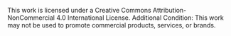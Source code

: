 This work is licensed under a Creative Commons Attribution-NonCommercial 4.0 International License.
Additional Condition: This work may not be used to promote commercial products, services, or brands.
